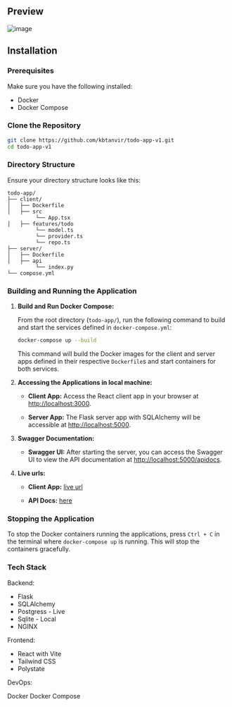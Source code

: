 ## Preview 

![image](https://github.com/kbtanvir/todo-app-v1/assets/52887114/841c0118-0532-439f-9118-bb47dddc4769)


## Installation

### Prerequisites

Make sure you have the following installed:

- Docker
- Docker Compose

### Clone the Repository

```bash
git clone https://github.com/kbtanvir/todo-app-v1.git
cd todo-app-v1
```

### Directory Structure

Ensure your directory structure looks like this:

```
todo-app/
├── client/
│   ├── Dockerfile
│   ├── src
         └── App.tsx
│   ├── features/todo
         └── model.ts
         └── provider.ts
         └── repo.ts
├── server/
│   ├── Dockerfile
│   ├── api
         └── index.py
└── compose.yml
```

### Building and Running the Application

1. **Build and Run Docker Compose:**

   From the root directory (`todo-app/`), run the following command to build and start the services defined in `docker-compose.yml`:

   ```bash
   docker-compose up --build
   ```

   This command will build the Docker images for the client and server apps defined in their respective `Dockerfile`s and start containers for both services.

2. **Accessing the Applications in local machine:**

   - **Client App:** Access the React client app in your browser at [http://localhost:3000](http://localhost:3000).

   - **Server App:** The Flask server app with SQLAlchemy will be accessible at [http://localhost:5000](http://localhost:5000).

3. **Swagger Documentation:**

   - **Swagger UI:** After starting the server, you can access the Swagger UI to view the API documentation at [http://localhost:5000/apidocs](http://localhost:5000/apidocs).

4. **Live urls:**

   - **Client App:**
    [live url](https://todo-app-client-coral.vercel.app/)

   - **API Docs:**
    [here](https://todo-app-server-kappa.vercel.app/apidocs)

### Stopping the Application

To stop the Docker containers running the applications, press `Ctrl + C` in the terminal where `docker-compose up` is running. This will stop the containers gracefully.

### Tech Stack

Backend:

 - Flask
 - SQLAlchemy
 - Postgress - Live
 - Sqlite - Local
 - NGINX

Frontend:

 - React with Vite
 - Tailwind CSS
 - Polystate

DevOps:

Docker
Docker Compose
